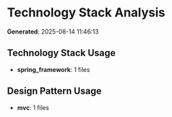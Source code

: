 # Technology Stack Analysis

**Generated**: 2025-08-14 11:46:13

## Technology Stack Usage

- **spring_framework**: 1 files

## Design Pattern Usage

- **mvc**: 1 files

